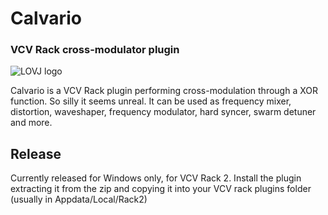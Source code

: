 # Calvario
### VCV Rack cross-modulator plugin

![LOVJ logo](https://raw.githubusercontent.com/merumerutho/Calvario/main/logo/Calvario.png)

Calvario is a VCV Rack plugin performing cross-modulation through a XOR function. So silly it seems unreal.
It can be used as frequency mixer, distortion, waveshaper, frequency modulator, hard syncer, swarm detuner and more.


## Release
Currently released for Windows only, for VCV Rack 2.
Install the plugin extracting it from the zip and copying it into your VCV rack plugins folder (usually in Appdata/Local/Rack2)
